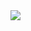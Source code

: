 <img src="https://www.google.com/url?sa=i&url=https%3A%2F%2Fwww.gmx.ch%2Fmagazine%2Funterhaltung%2Fkino%2Fdude-70-kultigsten-rollen-jeff-bridges-34220484&psig=AOvVaw25UEAyMETxEc7Sr_JvOiIG&ust=1592922044766000&source=images&cd=vfe&ved=0CAIQjRxqFwoTCICG0pbPleoCFQAAAAAdAAAAABAJ"/>